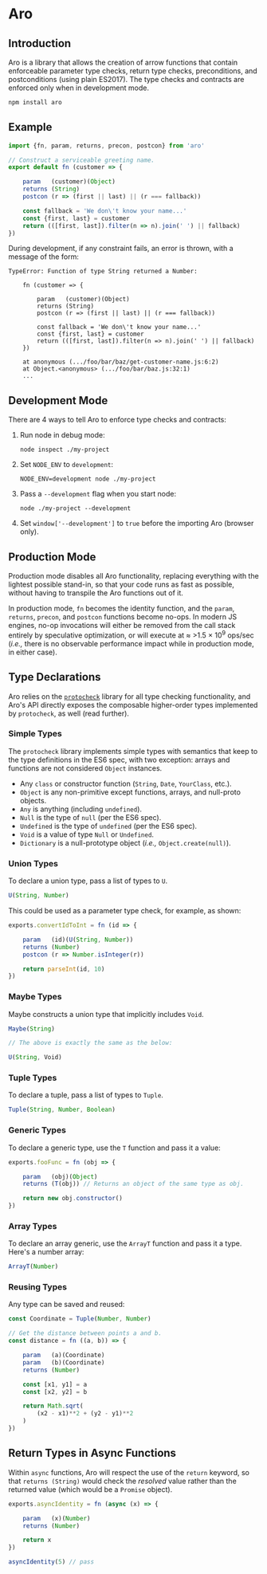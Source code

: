 # Aro
## Introduction
Aro is a library that allows the creation of arrow functions that contain enforceable parameter type checks, return type checks, preconditions, and postconditions (using plain ES2017). The type checks and contracts are enforced only when in development mode.

```sh
npm install aro
```

## Example

```js
import {fn, param, returns, precon, postcon} from 'aro'

// Construct a serviceable greeting name.
export default fn (customer => {

    param   (customer)(Object)
    returns (String)
    postcon (r => (first || last) || (r === fallback))

    const fallback = 'We don\'t know your name...'
    const {first, last} = customer
    return (([first, last]).filter(n => n).join(' ') || fallback)
})
```

During development, if any constraint fails, an error is thrown, with a message of the form:

```
TypeError: Function of type String returned a Number:

    fn (customer => {

        param   (customer)(Object)
        returns (String)
        postcon (r => (first || last) || (r === fallback))

        const fallback = 'We don\'t know your name...'
        const {first, last} = customer
        return (([first, last]).filter(n => n).join(' ') || fallback)
    })

    at anonymous (.../foo/bar/baz/get-customer-name.js:6:2)
    at Object.<anonymous> (.../foo/bar/baz.js:32:1)
    ...
```

## Development Mode

There are 4 ways to tell Aro to enforce type checks and contracts:

1. Run node in debug mode:
    ```
    node inspect ./my-project
    ```
2. Set `NODE_ENV` to `development`:
    ```
    NODE_ENV=development node ./my-project
    ```
3. Pass a `--development` flag when you start node:
    ```
    node ./my-project --development
    ```
4. Set `window['--development']` to `true` before the importing Aro (browser only).

## Production Mode

Production mode disables all Aro functionality, replacing everything with the lightest possible stand-in, so that your code runs as fast as possible, without having to transpile the Aro functions out of it.

In production mode, `fn` becomes the identity function, and the `param`, `returns`, `precon`, and `postcon` functions become no-ops. In modern JS engines, no-op invocations will either be removed from the call stack entirely by speculative optimization, or will execute at &approx; >1.5 &times; 10<sup>9</sup> ops/sec (*i.e.,* there is no observable performance impact while in production mode, in either case).

## Type Declarations

Aro relies on the [`protocheck`](https://github.com/jeffmcmahan/protocheck) library for all type checking functionality, and Aro's API directly exposes the composable higher-order types implemented by `protocheck`, as well (read further).

### Simple Types

The `protocheck` library implements simple types with semantics that keep to the type definitions in the ES6 spec, with two exception: arrays and functions are not considered `Object` instances.  

* Any `class` or constructor function (`String`, `Date`, `YourClass`, etc.).
* `Object` is any non-primitive except functions, arrays, and null-proto objects. 
* `Any` is anything (including `undefined`).
* `Null` is the type of `null` (per the ES6 spec).
* `Undefined` is the type of `undefined` (per the ES6 spec).
* `Void` is a value of type `Null` or `Undefined`.
* `Dictionary` is a null-prototype object (*i.e.,* `Object.create(null)`).

### Union Types

To declare a union type, pass a list of types to `U`.

```js
U(String, Number)
```

This could be used as a parameter type check, for example, as shown:

```js
exports.convertIdToInt = fn (id => {

    param   (id)(U(String, Number))
    returns (Number)
    postcon (r => Number.isInteger(r))

    return parseInt(id, 10)
})
```

### Maybe Types

Maybe constructs a union type that implicitly includes `Void`.

```js
Maybe(String)

// The above is exactly the same as the below:

U(String, Void)
```

### Tuple Types

To declare a tuple, pass a list of types to `Tuple`.

```js
Tuple(String, Number, Boolean)
```

### Generic Types

To declare a generic type, use the `T` function and pass it a value:

```js
exports.fooFunc = fn (obj => {

    param   (obj)(Object)
    returns (T(obj)) // Returns an object of the same type as obj.

    return new obj.constructor()
})
```

### Array Types

To declare an array generic, use the `ArrayT` function and pass it a type. Here's a number array:

```js
ArrayT(Number)
```

### Reusing Types

Any type can be saved and reused:

```js
const Coordinate = Tuple(Number, Number)

// Get the distance between points a and b.
const distance = fn ((a, b)) => {

    param   (a)(Coordinate)
    param   (b)(Coordinate)
    returns (Number)

    const [x1, y1] = a
    const [x2, y2] = b

    return Math.sqrt(
        (x2 - x1)**2 + (y2 - y1)**2
    )
})
```

## Return Types in Async Functions

Within `async` functions, Aro will respect the use of the `return` keyword, so that `returns (String)` would check the *resolved* value rather than the returned value (which would be a `Promise` object).

```js
exports.asyncIdentity = fn (async (x) => {

    param   (x)(Number)
    returns (Number)

    return x
})

asyncIdentity(5) // pass
```
